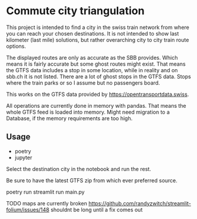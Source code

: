 # Commute city triangulation

This project is intended to find a city in the swiss train network from where you can reach your chosen destinations.
It is not intended to show last kilometer (last mile) solutions, but rather overarching city to city train route options.

The displayed routes are only as accurate as the SBB provides. Which means it is fairly accurate but some ghost routes might exist. That means the GTFS data includes a stop in some location, while in reality and on sbb.ch it is not listed.
There are a lot of ghost stops in the GTFS data. Stops where the train parks or so I assume but no passengers board.

This works on the GTFS data provided by https://opentransportdata.swiss.

All operations are currently done in memory with pandas. That means the whole GTFS feed is loaded into memory.
Might need migration to a Database, if the memory requirements are too high.

## Usage
- poetry
- jupyter

Select the destination city in the notebook and run the rest.

Be sure to have the latest GTFS zip from which ever preferred source.

poetry run streamlit run main.py


TODO maps are currently broken https://github.com/randyzwitch/streamlit-folium/issues/148
shouldnt be long until a fix comes out